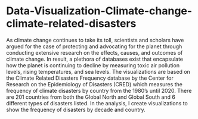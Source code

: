 # Data-Visualization-Climate-change-climate-related-disasters

As climate change continues to take its toll, scientists and scholars have argued for the case of protecting and advocating for the planet through conducting extensive research on the effects, causes, and outcomes of climate change. In result, a plethora of databases exist that encapsulate how the planet is continuing to decline by measuring toxic air pollution levels, rising temperatures, and sea levels.
The visualizations are based on the Climate Related Disasters Frequency database by the Center for Research on the Epidemiology of Disasters (CRED) which measures the frequency of climate disasters by country from the 1980’s until 2020. There are 201 countries from both the Global North and Global South and 6 different types of disasters listed. In the analysis, I create visualizations to show the frequency of disasters by decade and country.
